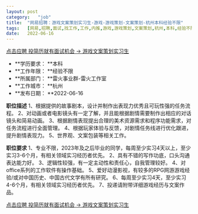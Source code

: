 ```yaml
---
layout:	post
category:	"job"
title:	"网易招聘：游戏文案策划实习生-游戏-游戏策划-文案策划-杭州本科经验不限"
tags:	[网易,招聘,面试,找工作,工作,内推,游戏,游戏策划,文案策划,杭州,本科,经验不限]
date:	2022-06-16
---
```


[点击应聘 投简历就有面试机会 -> 游戏文案策划实习生](http://mobile.bole.netease.com/bole/boleDetail?id=15994&employeeId=346f03c3cda5f04c&key=all)



- **学历要求： **本科
- **工作年限： **经验不限
- **所属部门： **雷火事业群-雷火工作室
- **工作城市： **杭州
- **发布日期： **2022-06-16



**职位描述**
1、根据提供的故事剧本，设计并制作出表现力优秀且可玩性强的任务流程。
2、对动画或者电影镜头有一定了解，并且能根据剧情需要制作出相应的对话镜头和简易动画。
3、根据剧情表现提出合理的美术资源需求和程序功能需求，对任务流程进行全面管理。
4、根据玩家体验与反馈，对剧情任务线进行优化跟进，提升剧情表现力。
5、世界观、文案包装等相关工作。



**职位要求**
1、专业不限，2023年及之后毕业的同学，每周至少实习4天以上，至少实习3-6个月，有相关领域实习经历者优先。
2、具有不错的写作功底，口头沟通表达能力好。
3、逻辑性较强，有一定主动性和责任心，自我管理较好。
4、对office系列的工作软件有操作基础。
5、爱好动漫影视，有较多的RPG网游游戏经验/或对中国历史、中国古代文学有所有研究。
6、每周至少实习4天，至少实习4-6个月，有相关领域实习经历者优先。
7、投递请附带详细游戏经历与文案作品。



[点击应聘 投简历就有面试机会 -> 游戏文案策划实习生](http://mobile.bole.netease.com/bole/boleDetail?id=15994&employeeId=346f03c3cda5f04c&key=all)